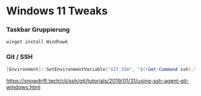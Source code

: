 # Windows 11 Tweaks

### Taskbar Gruppierung

`winget install Windhawk`


### Git / SSH

```powershell
[Environment]::SetEnvironmentVariable("GIT_SSH", "$((Get-Command ssh).Source)", [System.EnvironmentVariableTarget]::User)
```
https://snowdrift.tech/cli/ssh/git/tutorials/2019/01/31/using-ssh-agent-git-windows.html